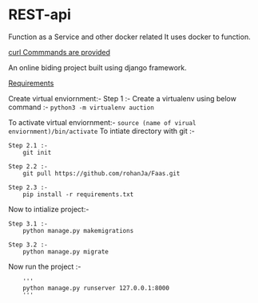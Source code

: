 # REST-api
Function as a Service and other docker related
It uses  docker to function.

[curl Commmands are provided](https://github.com/rohanJa/FaaS/blob/master/rest_api/curl%20request%20command)



An online biding project built using django framework.  

[Requirements](https://github.com/rohanJa/FaaS/blob/master/rest_api/requirements.txt)


Create virtual enviornment:-
    Step 1 :-
        Create a virtualenv using below command :-
            ```
            python3 -m virtualenv auction
            ```

To activate virtual enviornment:-
    ```
    source (name of virual enviornment)/bin/activate
    ```
To intiate directory with git :-
    
    Step 2.1 :-
        git init

    Step 2.2 :-
        git pull https://github.com/rohanJa/Faas.git
    
    Step 2.3 :-
        pip install -r requirements.txt
    

Now to intialize project:-

    Step 3.1 :-
        python manage.py makemigrations

    Step 3.2 :-
        python manage.py migrate


Now run the project :-

        '''
        python manage.py runserver 127.0.0.1:8000  
        '''